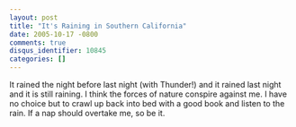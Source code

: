```yaml
---
layout: post
title: "It's Raining in Southern California"
date: 2005-10-17 -0800
comments: true
disqus_identifier: 10845
categories: []
---
```

It rained the night before last night (with Thunder!) and it rained last
night and it is still raining. I think the forces of nature conspire
against me. I have no choice but to crawl up back into bed with a good
book and listen to the rain. If a nap should overtake me, so be it.

